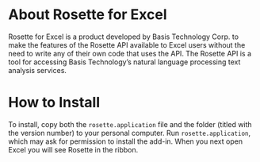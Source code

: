 # About Rosette for Excel  
Rosette for Excel is a product developed by Basis Technology Corp. to make the features of the Rosette API available to Excel users without the need to write any of their own code that uses the API. The Rosette API is a tool for accessing Basis Technology’s natural language processing text analysis services. 
# How to Install  
To install, copy both the `rosette.application` file and the folder (titled with the version number) to your personal computer. Run `rosette.application`, which may ask for permission to install the add-in. When you next open Excel you will see Rosette in the ribbon. 
